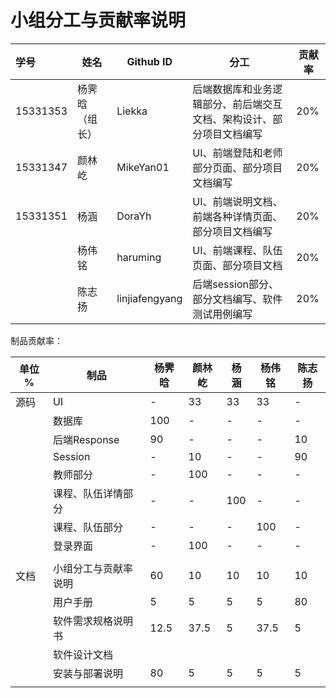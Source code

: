 # 小组分工与贡献率说明

| 学号     | 姓名           | Github ID      | 分工                                                         | 贡献率 |
| :------- | -------------- | -------------- | ------------------------------------------------------------ | ------ |
| 15331353 | 杨霁晗（组长） | Liekka         | 后端数据库和业务逻辑部分、前后端交互文档、架构设计、部分项目文档编写 | 20%    |
| 15331347 | 颜林屹         | MikeYan01      | UI、前端登陆和老师部分页面、部分项目文档编写                 | 20%    |
| 15331351 | 杨涵           | DoraYh         | UI、前端说明文档、前端各种详情页面、部分项目文档编写         | 20%    |
|          | 杨伟铭         | haruming       | UI、前端课程、队伍页面、部分项目文档                         | 20%    |
|          | 陈志扬         | linjiafengyang | 后端session部分、部分文档编写、软件测试用例编写              | 20%    |



制品贡献率：

| 单位 % | 制品                 | 杨霁晗 | 颜林屹 | 杨涵 | 杨伟铭 | 陈志扬 |
| ------ | -------------------- | ------ | ------ | ---- | ------ | ------ |
| 源码   | UI                   | -      | 33     | 33   | 33     | -      |
|        | 数据库               | 100    | -      | -    | -      | -      |
|        | 后端Response         | 90     | -      | -    | -      | 10     |
|        | Session              | -      | 10     | -    | -      | 90     |
|        | 教师部分             | -      | 100    | -    | -      | -      |
|        | 课程、队伍详情部分   | -      | -      | 100  | -      | -      |
|        | 课程、队伍部分       | -      | -      | -    | 100    | -      |
|        | 登录界面             | -      | 100    | -    | -      | -      |
|        |                      |        |        |      |        |        |
| 文档   | 小组分工与贡献率说明 | 60     | 10     | 10   | 10     | 10     |
|        | 用户手册             | 5      | 5      | 5    | 5      | 80     |
|        | 软件需求规格说明书   | 12.5   | 37.5   | 5    | 37.5   | 5      |
|        | 软件设计文档         |        |        |      |        |        |
|        | 安装与部署说明       | 80     | 5      | 5    | 5      | 5      |
|        |                      |        |        |      |        |        |





